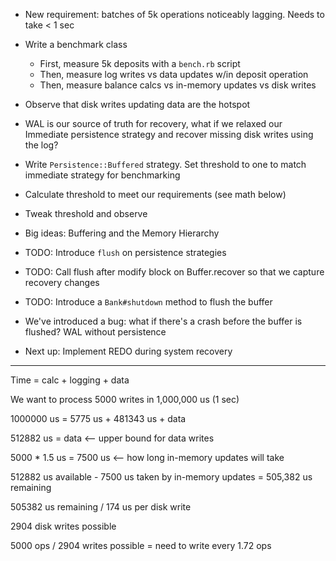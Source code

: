- New requirement: batches of 5k operations noticeably lagging. Needs to take < 1 sec
- Write a benchmark class
    - First, measure 5k deposits with a `bench.rb` script
    - Then, measure log writes vs data updates w/in deposit operation
    - Then, measure balance calcs vs in-memory updates vs disk writes

- Observe that disk writes updating data are the hotspot
- WAL is our source of truth for recovery, what if we relaxed our Immediate persistence strategy and recover missing disk writes using the log?

- Write `Persistence::Buffered` strategy. Set threshold to one to match immediate strategy for benchmarking

- Calculate threshold to meet our requirements (see math below)

- Tweak threshold and observe

- Big ideas: Buffering and the Memory Hierarchy

- TODO: Introduce `flush` on persistence strategies
- TODO: Call flush after modify block on Buffer.recover so that we capture recovery changes
- TODO: Introduce a `Bank#shutdown` method to flush the buffer

- We've introduced a bug: what if there's a crash before the buffer is flushed? WAL without persistence
- Next up: Implement REDO during system recovery

----

Time = calc + logging + data

We want to process 5000 writes in 1,000,000 us (1 sec)

1000000 us = 5775 us + 481343 us + data

512882 us = data <-- upper bound for data writes

5000 * 1.5 us = 7500 us <-- how long in-memory updates will take

512882 us available - 7500 us taken by in-memory updates = 505,382 us remaining

505382 us remaining / 174 us per disk write

2904 disk writes possible

5000 ops / 2904 writes possible = need to write every 1.72 ops

